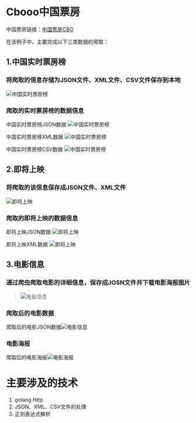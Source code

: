 # Cbooo中国票房 #

中国票房链接：[中国票房CBO](http://www.cbooo.cn/)

在该例子中，主要完成以下三类数据的爬取：

## 1.中国实时票房榜 ##

### 将爬取的信息存储为JSON文件、XML文件、CSV文件保存到本地 ###

![中国实时票房榜](https://github.com/jaydenwen123/GolangSpider/blob/master/GolangSpider/example/cbooo/images/realrank.png)

### 爬取的实时票房榜的数据信息 ###

中国实时票房榜JSON数据 ![中国实时票房榜](https://github.com/jaydenwen123/GolangSpider/blob/master/GolangSpider/example/cbooo/images/boxoffice_json.png)

中国实时票房榜XML数据 ![中国实时票房榜](https://github.com/jaydenwen123/GolangSpider/blob/master/GolangSpider/example/cbooo/images/boxoffice_xml.png)

中国实时票房榜CSV数据 ![中国实时票房榜](https://github.com/jaydenwen123/GolangSpider/blob/master/GolangSpider/example/cbooo/images/boxoffice_csv.png)


## 2.即将上映 ##

### 将爬取的该信息保存成JSON文件、XML文件 ###

![即将上映](https://github.com/jaydenwen123/GolangSpider/blob/master/GolangSpider/example/cbooo/images/incoming.png)

### 爬取的即将上映的数据信息 ###

即将上映JSON数据 ![即将上映](https://github.com/jaydenwen123/GolangSpider/blob/master/GolangSpider/example/cbooo/images/coming_json.png)

即将上映XML数据 ![即将上映](https://github.com/jaydenwen123/GolangSpider/blob/master/GolangSpider/example/cbooo/images/coming_xml.png)


## 3.电影信息 ##

### 通过爬虫爬取电影的详细信息，保存成JOSN文件并下载电影海报图片 ###
>  ![电影信息](https://github.com/jaydenwen123/GolangSpider/blob/master/GolangSpider/example/cbooo/images/incoming.png)
>  
### 爬取后的电影数据 ###

爬取后的电影JSON数据![电影信息](https://github.com/jaydenwen123/GolangSpider/blob/master/GolangSpider/example/cbooo/images/movieinfo_json.png)

### 电影海报 ###

爬取后的电影海报![电影海报](https://github.com/jaydenwen123/GolangSpider/blob/master/GolangSpider/example/cbooo/data/682238.jpg)

# 主要涉及的技术 #

1. golang Http
2. JSON、XML、CSV文件的处理
3. 正则表达式解析